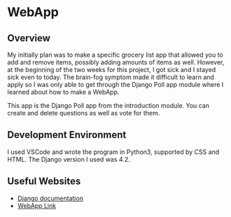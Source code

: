 # WebApp
## Overview

My initially plan was to make a specific grocery list app that allowed you to add and remove items, possibly adding amounts of items as well. However, at the beginning of the two weeks for this project, I got sick and I stayed sick even to today. The brain-fog symptom made it difficult to learn and apply so I was only able to get through the Django Poll app module where I learned about how to make a WebApp.

This app is the Django Poll app from the introduction module. You can create and delete questions as well as vote for them.

## Development Environment

I used VSCode and wrote the program in Python3, supported by CSS and HTML. The Django version I used was 4.2.

## Useful Websites
* [Django documentation](https://docs.djangoproject.com/en/4.2/contents/)
* [WebApp Link](http://localhost:8000/admin/)